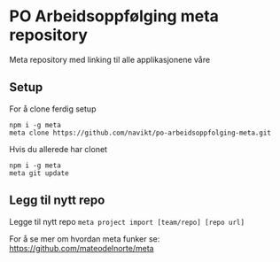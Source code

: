 # PO Arbeidsoppfølging meta repository

Meta repository med linking til alle applikasjonene våre

## Setup
For å clone ferdig setup
```
npm i -g meta
meta clone https://github.com/navikt/po-arbeidsoppfolging-meta.git
```
Hvis du allerede har clonet
```
npm i -g meta
meta git update
```

## Legg til nytt repo
Legge til nytt repo `meta project import [team/repo] [repo url]`

For å se mer om hvordan meta funker se: https://github.com/mateodelnorte/meta